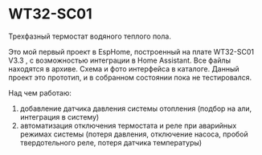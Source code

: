 # WT32-SC01

Трехфазный термостат водяного теплого пола. 

Это мой первый проект в EspHome, построенный на плате WT32-SC01 V3.3 , с возможностью интеграции в Home Assistant.
Все файлы находятся в архиве. Схема и фото интерфейса в каталоге.
Данный проект это прототип, и в собранном состоянии пока не тестировался.

Над чем работаю:
1. добавление датчика давления системы отопления (подбор на али, интеграция в систему)
2. автоматизация отключения термостата и реле при аварийных режимах системы (потеря давления, отключение насоса, пробой твердотельного реле, потеря датчика температуры)

